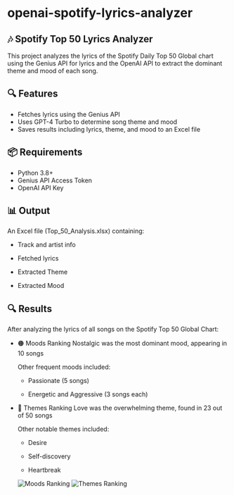 # openai-spotify-lyrics-analyzer
## 🎶 Spotify Top 50 Lyrics Analyzer

This project analyzes the lyrics of the Spotify Daily Top 50 Global chart using the Genius API for lyrics and the OpenAI API to extract the dominant theme and mood of each song.

## 🔍 Features

- Fetches lyrics using the Genius API
- Uses GPT-4 Turbo to determine song theme and mood
- Saves results including lyrics, theme, and mood to an Excel file

## 📦 Requirements

- Python 3.8+
- Genius API Access Token
- OpenAI API Key

## 📊 Output
An Excel file (Top_50_Analysis.xlsx) containing:

- Track and artist info

- Fetched lyrics

- Extracted Theme

- Extracted Mood

## 🔍 Results
After analyzing the lyrics of all songs on the Spotify Top 50 Global Chart:

- 🟠 Moods Ranking
     Nostalgic was the most dominant mood, appearing in 10 songs

     Other frequent moods included:

     - Passionate (5 songs)

    - Energetic and Aggressive (3 songs each)


- 🔵 Themes Ranking
  Love was the overwhelming theme, found in 23 out of 50 songs

  Other notable themes included:

  - Desire

  - Self-discovery

  - Heartbreak
 
  ![Moods Ranking](https://github.com/user-attachments/assets/3a88ffc2-2b45-4e48-98ff-313223db4b9d)
  ![Themes Ranking](https://github.com/user-attachments/assets/cf6fcf2d-431e-4ff0-a2f1-62b49a1df1b5)

  

 
  


